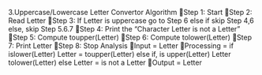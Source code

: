 3.Uppercase/Lowercase Letter Convertor
 Algorithm
Step 1: Start
Step 2: Read Letter
Step 3: If Letter is uppercase go to Step 6 else if skip Step 4,6 else, skip Step 5.6.7
Step 4: Print the “Character Letter is not a Letter”
Step 5: Compute toupper(Letter)
Step 6: Compute tolower(Letter)
Step 7: Print Letter
Step 8: Stop
Analysis
Input = Letter
Processing = if islower(Letter) Letter = toupper(Letter) else if, is upper(Letter) Letter tolower(Letter) else Letter = is not a Letter
Output = Letter
